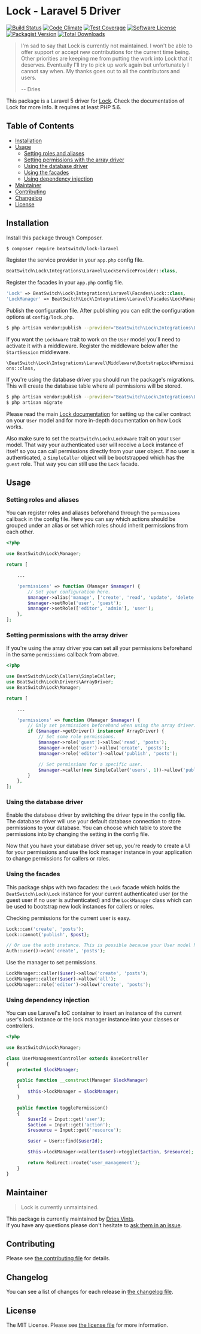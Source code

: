 # Lock - Laravel 5 Driver

[![Build Status](https://img.shields.io/travis/BeatSwitch/lock-laravel/master.svg?style=flat-square)](https://travis-ci.org/BeatSwitch/lock-laravel)
[![Code Climate](https://codeclimate.com/github/BeatSwitch/lock-laravel/badges/gpa.svg)](https://codeclimate.com/github/BeatSwitch/lock-laravel)
[![Test Coverage](https://codeclimate.com/github/BeatSwitch/lock-laravel/badges/coverage.svg)](https://codeclimate.com/github/BeatSwitch/lock-laravel/coverage)
[![Software License](https://img.shields.io/badge/license-MIT-brightgreen.svg?style=flat-square)](license.md)
[![Packagist Version](https://img.shields.io/packagist/v/beatswitch/lock-laravel.svg?style=flat-square)](https://packagist.org/packages/beatswitch/lock-laravel)
[![Total Downloads](https://img.shields.io/packagist/dt/beatswitch/lock-laravel.svg?style=flat-square)](https://packagist.org/packages/beatswitch/lock-laravel)

> I'm sad to say that Lock is currently not maintained. I won't be able to offer support or accept new contributions for the current time being. Other priorities are keeping me from putting the work into Lock that it deserves. Eventually I'll try to pick up work again but unfortunately I cannot say when. My thanks goes out to all the contributors and users.
>
> -- Dries

This package is a Laravel 5 driver for [Lock](https://github.com/BeatSwitch/lock). Check the documentation of Lock for more info. It requires at least PHP 5.6.

## Table of Contents

- [Installation](#installation)
- [Usage](#usage)
    - [Setting roles and aliases](#setting-roles-and-aliases)
    - [Setting permissions with the array driver](#setting-permissions-with-the-array-driver)
    - [Using the database driver](#using-the-database-driver)
    - [Using the facades](#using-the-facades)
    - [Using dependency injection](#using-dependency-injection)
- [Maintainer](#maintainer)
- [Contributing](#contributing)
- [Changelog](#changelog)
- [License](#license)

## Installation

Install this package through Composer.

```bash
$ composer require beatswitch/lock-laravel
```

Register the service provider in your `app.php` config file.

```php
BeatSwitch\Lock\Integrations\Laravel\LockServiceProvider::class,
```

Register the facades in your `app.php` config file.

```php
'Lock' => BeatSwitch\Lock\Integrations\Laravel\Facades\Lock::class,
'LockManager' => BeatSwitch\Lock\Integrations\Laravel\Facades\LockManager::class,
```

Publish the configuration file. After publishing you can edit the configuration options at `config/lock.php`.

```bash
$ php artisan vendor:publish --provider="BeatSwitch\Lock\Integrations\Laravel\LockServiceProvider" --tag="config"
```

If you want the `LockAware` trait to work on the `User` model you'll need to activate it with a middleware. Register the middleware below after the `StartSession` middleware.

`\BeatSwitch\Lock\Integrations\Laravel\Middleware\BootstrapLockPermissions::class,`

If you're using the database driver you should run the package's migrations. This will create the database table where all permissions will be stored.

```bash
$ php artisan vendor:publish --provider="BeatSwitch\Lock\Integrations\Laravel\LockServiceProvider" --tag="migrations"
$ php artisan migrate
```

Please read the main [Lock documentation](https://github.com/BeatSwitch/lock) for setting up the caller contract on your `User` model and for more in-depth documentation on how Lock works.

Also make sure to set the `BeatSwitch\Lock\LockAware` trait on your `User` model. That way your authenticated user will receive a Lock instance of itself so you can call permissions directly from your user object. If no user is authenticated, a `SimpleCaller` object will be bootstrapped which has the `guest` role. That way you can still use the `Lock` facade.

## Usage

### Setting roles and aliases

You can register roles and aliases beforehand through the `permissions` callback in the config file. Here you can say which actions should be grouped under an alias or set which roles should inherit permissions from each other.

```php
<?php

use BeatSwitch\Lock\Manager;

return [

    ...

    'permissions' => function (Manager $manager) {
        // Set your configuration here.
        $manager->alias('manage', ['create', 'read', 'update', 'delete']);
        $manager->setRole('user', 'guest');
        $manager->setRole(['editor', 'admin'], 'user');
    },
];
```

### Setting permissions with the array driver

If you're using the array driver you can set all your permissions beforehand in the same `permissions` callback from above.

```php
<?php

use BeatSwitch\Lock\Callers\SimpleCaller;
use BeatSwitch\Lock\Drivers\ArrayDriver;
use BeatSwitch\Lock\Manager;

return [

    ...

    'permissions' => function (Manager $manager) {
        // Only set permissions beforehand when using the array driver.
        if ($manager->getDriver() instanceof ArrayDriver) {
            // Set some role permissions.
            $manager->role('guest')->allow('read', 'posts');
            $manager->role('user')->allow('create', 'posts');
            $manager->role('editor')->allow('publish', 'posts');

            // Set permissions for a specific user.
            $manager->caller(new SimpleCaller('users', 1))->allow('publish', 'posts');
        }
    },
];
```

### Using the database driver

Enable the database driver by switching the driver type in the config file. The database driver will use your default database connection to store permissions to your database. You can choose which table to store the permissions into by changing the setting in the config file.

Now that you have your database driver set up, you're ready to create a UI for your permissions and use the lock manager instance in your application to change permissions for callers or roles.

### Using the facades

This package ships with two facades: the `Lock` facade which holds the `BeatSwitch\Lock\Lock` instance for your current authenticated user (or the guest user if no user is authenticated) and the `LockManager` class which can be used to bootstrap new lock instances for callers or roles.

Checking permissions for the current user is easy.

```php
Lock::can('create', 'posts');
Lock::cannot('publish', $post);

// Or use the auth instance. This is possible because your User model has the LockAware trait.
Auth::user()->can('create', 'posts');
```

Use the manager to set permissions.

```php
LockManager::caller($user)->allow('create', 'posts');
LockManager::caller($user)->allow('all');
LockManager::role('editor')->allow('create', 'posts');
```

### Using dependency injection

You can use Laravel's IoC container to insert an instance of the current user's lock instance or the lock manager instance into your classes or controllers.

```php
<?php

use BeatSwitch\Lock\Manager;

class UserManagementController extends BaseController
{
    protected $lockManager;

    public function __construct(Manager $lockManager)
    {
        $this->lockManager = $lockManager;
    }

    public function togglePermission()
    {
        $userId = Input::get('user');
        $action = Input::get('action');
        $resource = Input::get('resource');

        $user = User::find($userId);

        $this->lockManager->caller($user)->toggle($action, $resource);

        return Redirect::route('user_management');
    }
}
```

## Maintainer

> Lock is currently unmaintained.

This package is currently maintained by [Dries Vints](https://github.com/driesvints).  
If you have any questions please don't hesitate to [ask them in an issue](https://github.com/BeatSwitch/lock-laravel/issues/new).

## Contributing

Please see [the contributing file](contributing.md) for details.

## Changelog

You can see a list of changes for each release in [the changelog file](changelog.md).

## License

The MIT License. Please see [the license file](license.md) for more information.

